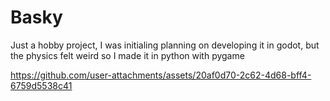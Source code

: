 # Basky
Just a hobby project, I was initialing planning on developing it in godot, but the physics felt weird so I made it in python with pygame





https://github.com/user-attachments/assets/20af0d70-2c62-4d68-bff4-6759d5538c41


